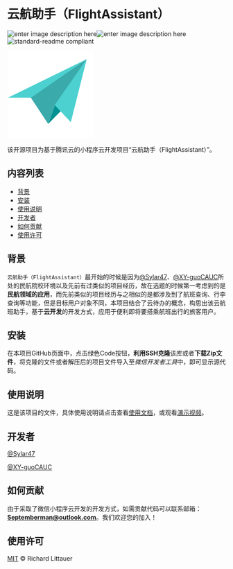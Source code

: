 # 云航助手（FlightAssistant）
![enter image description here](https://img.shields.io/badge/javascript-100%25-blue)![enter image description here](https://img.shields.io/badge/license-MIT-green)![standard-readme compliant](https://img.shields.io/badge/readme%20style-standard-brightgreen.svg?style=flat-square)

![云航助手](https://raw.githubusercontent.com/CAUC-GT/FlightAssistant/master/FlightAssistant/miniprogram/image/paperplane.png)

该开源项目为基于腾讯云的小程序云开发项目“云航助手（FlightAssistant）”。
## 内容列表

- [背景](#背景)
- [安装](#安装)
- [使用说明](#使用说明)
- [开发者](#开发者)
- [如何贡献](#如何贡献)
- [使用许可](#使用许可)
## 背景

`云航助手（FlightAssistant）`最开始的时候是因为[@Sylar47](https://github.com/Sylar47)、[@XY-guoCAUC](https://github.com/XY-guoCAUC)所处的民航院校环境以及先前有过类似的项目经历，故在选题的时候第一考虑到的是**民航领域的应用**，而先前类似的项目经历与之相似的是都涉及到了航班查询、行李查询等功能，但是目标用户对象不同，本项目结合了云待办的概念，构思出该云航班助手，基于**云开发**的开发方式，应用于便利即将要搭乘航班出行的旅客用户。
## 安装
在本项目GitHub页面中，点击绿色Code按钮，**利用SSH克隆**该库或者**下载Zip文件**，将克隆的文件或者解压后的项目文件导入至*微信开发者工具*中，即可显示源代码。

## 使用说明
这是该项目的文件，具体使用说明请点击查看[使用文档]()，或观看[演示视频](http://m.v.qq.com/play.html?cid=&vid=f3152tj10v6&vuid24=lCk%2BLZO9esJFpcZAdbtQWA%3D%3D&url_from=share&second_share=0&share_from=copy&pgid=page_detail&mod_id=mod_toolbar)。

## 开发者
[@Sylar47](https://github.com/Sylar47)

[@XY-guoCAUC](https://github.com/XY-guoCAUC)

## 如何贡献
由于采取了微信小程序云开发的开发方式，如需贡献代码可以联系邮箱：**Septemberman@outlook.com**。我们欢迎您的加入！

## 使用许可
[MIT](LICENSE) © Richard Littauer
